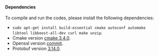 #### Dependencies
To compile and run the codes, please install the following dependencies:
+ `sudo apt-get install build-essential cmake autoconf automake libtool libboost-all-dev curl
  make unzip`.
+ Cmake version [cmake 3.4.0](https://cmake.org/files/v3.4/cmake-3.4.0-Linux-x86_64.tar.gz).
+ Openssl version
  [commit](https://github.com/openssl/openssl/tree/c87a7f31a3db97376d764583ad5ee4a76db2cbef).
+ Protobuf version
  [3.14.0](https://github.com/protocolbuffers/protobuf/releases/download/v3.14.0/protobuf-cpp-3.14.0.zip).

